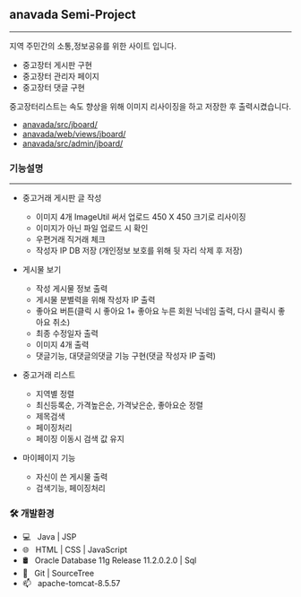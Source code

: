 ## anavada Semi-Project
-----------------------
지역 주민간의 소통,정보공유를 위한 사이트 입니다.

- 중고장터 게시판 구현
- 중고장터 관리자 페이지
- 중고장터 댓글 구현

중고장터리스트는 속도 향상을 위해 이미지 리사이징을 하고 저장한 후 출력시켰습니다.<br>
* [anavada/src/jboard/](https://github.com/HWAJONGLEE/anavada/tree/master/src/jboard) <br>
* [anavada/web/views/jboard/](https://github.com/HWAJONGLEE/anavada/tree/master/web/views/jboard)<br>
* [anavada/src/admin/jboard/](https://github.com/HWAJONGLEE/anavada/tree/master/src/admin/jboard)<br>


### 기능설명
--------------------------

+ 중고거래 게시판 글 작성
  + 이미지 4개 ImageUtil 써서 업로드 450 X 450 크기로 리사이징
  + 이미지가 아닌 파일 업로드 시 확인
  + 우편거래 직거래 체크
  + 작성자 IP DB 저장 (개인정보 보호를 위해 뒷 자리 삭제 후 저장)
  
+ 게시물 보기
  + 작성 게시물 정보 출력
  + 게시물 분별력을 위해 작성자 IP 출력
  + 좋아요 버튼(클릭 시 좋아요 1+ 좋아요 누른 회원 닉네임 출력, 다시 클릭시 좋아요 취소)
  + 최종 수정일자 출력
  + 이미지 4개 출력
  + 댓글기능, 대댓글의댓글 기능 구현(댓글 작성자 IP 출력)
  
+ 중고거래 리스트
  + 지역별 정렬
  + 최신등록순, 가격높은순, 가격낮은순, 좋아요순 정렬
  + 제목검색
  + 페이징처리
  + 페이징 이동시 검색 값 유지
  
+ 마이페이지 기능
  + 자신이 쓴 게시물 출력
  + 검색기능, 페이징처리
  
<h3>🛠 개발환경 </h3>

- 💻 &nbsp; Java | JSP
- 🌐 &nbsp; HTML | CSS | JavaScript
- 🛢 &nbsp; Oracle Database 11g Release 11.2.0.2.0 | Sql
- 🔧 &nbsp; Git | SourceTree
- 📫 &nbsp; apache-tomcat-8.5.57
<br>
